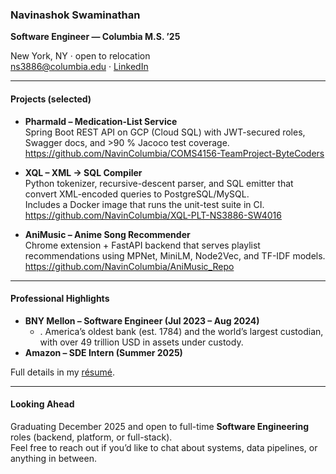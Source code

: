 ### Navinashok Swaminathan
**Software Engineer — Columbia M.S. ’25**

New York, NY · open to relocation  
ns3886@columbia.edu · [LinkedIn](https://linkedin.com/in/navinashok-swaminathan)

---

#### Projects (selected)
* **PharmaId – Medication-List Service**  
  Spring Boot REST API on GCP (Cloud SQL) with JWT-secured roles, Swagger docs, and >90 % Jacoco test coverage.  
  <https://github.com/NavinColumbia/COMS4156-TeamProject-ByteCoders>

* **XQL – XML → SQL Compiler**  
  Python tokenizer, recursive-descent parser, and SQL emitter that convert XML-encoded queries to PostgreSQL/MySQL.  
  Includes a Docker image that runs the unit-test suite in CI.  
  <https://github.com/NavinColumbia/XQL-PLT-NS3886-SW4016>

* **AniMusic – Anime Song Recommender**  
  Chrome extension + FastAPI backend that serves playlist recommendations using MPNet, MiniLM, Node2Vec, and TF-IDF models.  
  <https://github.com/NavinColumbia/AniMusic_Repo>

---

#### Professional Highlights
* **BNY Mellon – Software Engineer (Jul 2023 – Aug 2024)**  
  * . America’s oldest bank (est. 1784) and the world’s largest custodian, with over 49 trillion USD in assets under custody.
* **Amazon – SDE Intern (Summer 2025)**  


Full details in my [résumé](./resume.pdf).

---

#### Looking Ahead
Graduating December 2025 and open to full-time **Software Engineering** roles (backend, platform, or full-stack).  
Feel free to reach out if you’d like to chat about systems, data pipelines, or anything in between.
